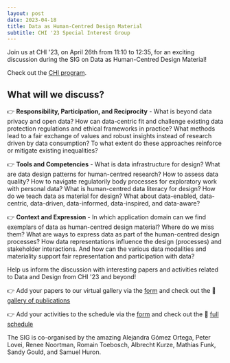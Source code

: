 ```yaml
---
layout: post
date: 2023-04-18
title: Data as Human-Centred Design Material
subtitle: CHI '23 Special Interest Group
---
```


Join us at CHI '23, on April 26th from 11:10 to 12:35, for an exciting discussion during the SIG on Data as Human-Centred Design Material!  

Check out the [CHI program](https://programs.sigchi.org/chi/2023/program/content/99310).

## What will we discuss?

👉 **Responsibility, Participation, and Reciprocity** - What is beyond data privacy and open data? How can data-centric fit and challenge existing data protection regulations and ethical frameworks in practice? What methods lead to a fair exchange of values and robust insights instead of research driven by data consumption? To what extent do these approaches reinforce or mitigate existing inequalities?

👉 **Tools and Competencies** - What is data infrastructure for design? What are data design patterns for human-centred research? How to assess data quality? How to navigate regulatorily body processes for exploratory work with personal data? What is human-centred data literacy for design? How do we teach data as material for design? What about data-enabled, data-centric, data-driven, data-informed, data-inspired, and data-aware?

👉 **Context and Expression** - In which application domain can we find exemplars of data as human-centred design material? Where do we miss them? What are ways to express data as part of the human-centred design processes? How data representations influence the design (processes) and stakeholder interactions. And how can the various data modalities and materiality support fair representation and participation with data?


Help us inform the discussion with interesting papers and activities related to Data and Design from CHI '23 and beyond!

👉 Add your papers to our virtual gallery via the [form](https://t.co/dwhL5Chga8) and check out the 👀 [gallery of publications](https://datacentricdesign.org/publications.html)

👉 Add your activities to the schedule via the [form](https://t.co/NnPzj26VSR) and check out the 👀 [full schedule](https://datacentricdesign.org/events.html)


The SIG is co-organised by the amazing Alejandra Gómez Ortega, Peter Lovei, Renee Noortman, Romain Toebosch, Albrecht Kurze, Mathias Funk, Sandy Gould, and Samuel Huron.
